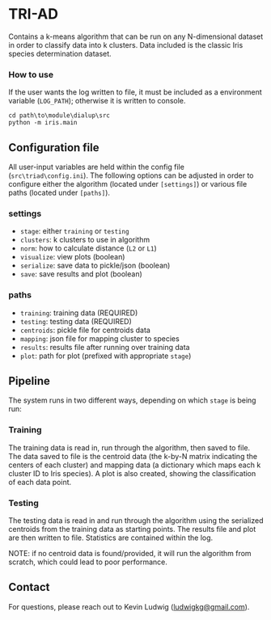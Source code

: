 # TRI-AD
Contains a k-means algorithm that can be run on any N-dimensional dataset 
in order to classify data into k clusters. Data included is the classic Iris 
species determination dataset.


### How to use
If the user wants the log written to file, it must be included as a environment 
variable (`LOG_PATH`); otherwise it is written to console.

```commandline
cd path\to\module\dialup\src
python -m iris.main
```


## Configuration file
All user-input variables are held within the config file (`src\triad\config.ini`). 
The following options can be adjusted in order to configure either the algorithm 
(located under `[settings]`) or various file paths (located under `[paths]`).

### settings
  - `stage`: either `training` or `testing` 
  - `clusters`: k clusters to use in algorithm
  - `norm`: how to calculate distance (`L2` or `L1`)
  - `visualize`: view plots (boolean)
  - `serialize`: save data to pickle/json (boolean)
  - `save`: save results and plot (boolean) 
  
### paths
  - `training`: training data (REQUIRED)
  - `testing`: testing data (REQUIRED)
  - `centroids`: pickle file for centroids data
  - `mapping`: json file for mapping cluster to species
  - `results`: results file after running over training data
  - `plot`: path for plot (prefixed with appropriate `stage`)


## Pipeline
The system runs in two different ways, depending on which `stage` is being run:

### Training
The training data is read in, run through the algorithm, then saved to file. The data 
saved to file is the centroid data (the k-by-N matrix indicating the centers of each 
cluster) and mapping data (a dictionary which maps each k cluster ID to Iris species). 
A plot is also created, showing the classification of each data point.

### Testing
The testing data is read in and run through the algorithm using the serialized 
centroids from the training data as starting points. The results file and plot are then 
written to file. Statistics are contained within the log.

NOTE: if no centroid data is 
found/provided, it will run the algorithm from scratch, which could lead to poor 
performance.


## Contact
For questions, please reach out to Kevin Ludwig (ludwigkg@gmail.com).
